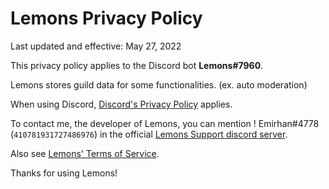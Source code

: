# Lemons Privacy Policy

Last updated and effective: May 27, 2022

This privacy policy applies to the Discord bot **Lemons#7960**.

Lemons stores guild data for some functionalities. (ex. auto moderation)

When using Discord, [Discord's Privacy Policy](https://discord.com/privacy) applies.

To contact me, the developer of Lemons, you can mention ! Emirhan#4778 (`410781931727486976`) in the official [Lemons Support discord server](https://discord.gg/EJ8VnFPfQM).

Also see [Lemons' Terms of Service](https://github.com/EmirhanTr3/Lemons/blob/main/TermsOfService.md).

Thanks for using Lemons!
